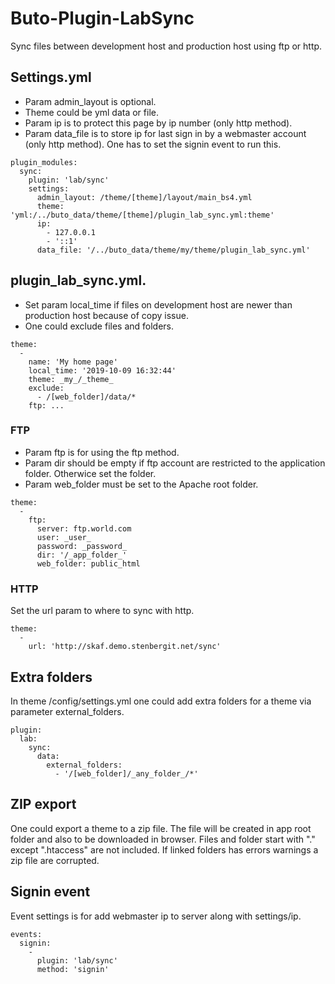 # Buto-Plugin-LabSync
Sync files between development host and production host using ftp or http.
## Settings.yml
- Param admin_layout is optional.
- Theme could be yml data or file.
- Param ip is to protect this page by ip number (only http method).
- Param data_file is to store ip for last sign in by a webmaster account (only http method). One has to set the signin event to run this.

```
plugin_modules:
  sync:
    plugin: 'lab/sync'
    settings:
      admin_layout: /theme/[theme]/layout/main_bs4.yml
      theme: 'yml:/../buto_data/theme/[theme]/plugin_lab_sync.yml:theme'
      ip:
        - 127.0.0.1
        - '::1'
      data_file: '/../buto_data/theme/my/theme/plugin_lab_sync.yml'
```
## plugin_lab_sync.yml.
- Set param local_time if files on development host are newer than production host because of copy issue.
- One could exclude files and folders.

```
theme:
  -
    name: 'My home page'
    local_time: '2019-10-09 16:32:44'
    theme: _my_/_theme_
    exclude:
      - /[web_folder]/data/*
    ftp: ...
```

### FTP
- Param ftp is for using the ftp method.
- Param dir should be empty if ftp account are restricted to the application folder. Otherwice set the folder.
- Param web_folder must be set to the Apache root folder.

```
theme:
  -
    ftp:
      server: ftp.world.com
      user: _user_
      password: _password_
      dir: '/_app_folder_'
      web_folder: public_html
```
### HTTP
Set the url param to where to sync with http.
```
theme:
  -
    url: 'http://skaf.demo.stenbergit.net/sync'
```
## Extra folders
In theme /config/settings.yml one could add extra folders for a theme via parameter external_folders.
```
plugin:
  lab:
    sync:
      data:
        external_folders:
          - '/[web_folder]/_any_folder_/*'
```
## ZIP export
One could export a theme to a zip file. The file will be created in app root folder and also to be downloaded in browser.
Files and folder start with "." except ".htaccess" are not included. If linked folders has errors warnings a zip file are corrupted.
## Signin event
Event settings is for add webmaster ip to server along with settings/ip.
```
events:
  signin:
    -
      plugin: 'lab/sync'
      method: 'signin'
```

